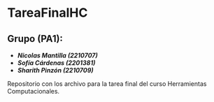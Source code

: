 # TareaFinalHC
## Grupo (PA1): 
- ***Nicolas Mantilla (2210707)***
- ***Sofía Cárdenas (2201381)*** 
- ***Sharith Pinzón (2210709)***  

Repositorio con los archivo para la tarea final del curso Herramientas Computacionales.
